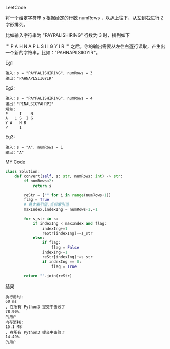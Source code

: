 LeetCode

将一个给定字符串 s 根据给定的行数 numRows ，以从上往下、从左到右进行 Z 字形排列。

比如输入字符串为 "PAYPALISHIRING" 行数为 3 时，排列如下

'''
P   A   H   N
A P L S I I G
Y   I   R
'''
之后，你的输出需要从左往右逐行读取，产生出一个新的字符串，比如："PAHNAPLSIIGYIR"。

Eg1
```
输入：s = "PAYPALISHIRING", numRows = 3
输出："PAHNAPLSIIGYIR"
```
Eg2:
```
输入：s = "PAYPALISHIRING", numRows = 4
输出："PINALSIGYAHRPI"
解释：
P     I    N
A   L S  I G
Y A   H R
P     I
```
Eg3:
```
输入：s = "A", numRows = 1
输出："A"
```

MY Code
```python
class Solution:
    def convert(self, s: str, numRows: int) -> str:
        if numRows<2:
            return s

        reStr = ["" for i in range(numRows+1)]
        flag = True
        # 最大索引值,当前索引值
        maxIndex,indexIng = numRows-1,-1
        
        for s_str in s:
            if indexIng < maxIndex and flag:
                indexIng+=1
                reStr[indexIng]+=s_str
            else:
                if flag:
                    flag = False
                indexIng-=1
                reStr[indexIng]+=s_str
                if indexIng == 0:
                    flag = True
                
        return "".join(reStr)
```

结果
```
执行用时：
60 ms
, 在所有 Python3 提交中击败了
78.90%
的用户
内存消耗：
15.1 MB
, 在所有 Python3 提交中击败了
14.49%
的用户
```

